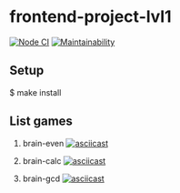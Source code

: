 # frontend-project-lvl1

[![Node CI](https://github.com/paultit/frontend-project-lvl1/workflows/Node%20CI/badge.svg)](https://github.com/paultit/frontend-project-lvl1/actions)
[![Maintainability](https://api.codeclimate.com/v1/badges/9abef44bc8459c605af2/maintainability)](https://codeclimate.com/github/paultit/frontend-project-lvl1/maintainability)

## Setup

$ make install

## List games

1. brain-even
[![asciicast](https://asciinema.org/a/tcj21JHP4H0zngqtpiaznJvfR.png)](https://asciinema.org/a/tcj21JHP4H0zngqtpiaznJvfR)

2. brain-calc
[![asciicast](https://asciinema.org/a/oZ7pq9pkgwRU7auceJH9B4Xvj.png)](https://asciinema.org/a/oZ7pq9pkgwRU7auceJH9B4Xvj)

2. brain-gcd
[![asciicast](https://asciinema.org/a/Xa0ucWhxeZT38rcSBZD8Ohvmm.png)](https://asciinema.org/a/Xa0ucWhxeZT38rcSBZD8Ohvmm)